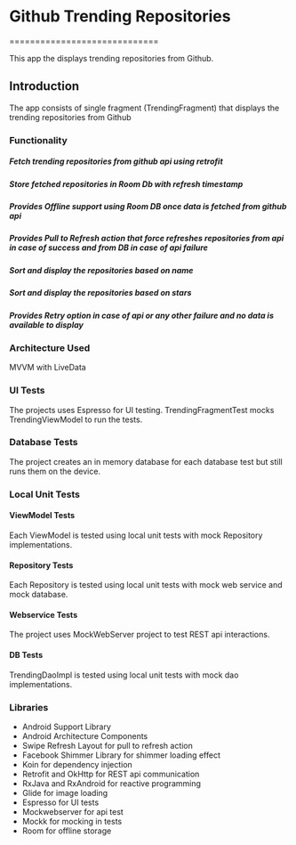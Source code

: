 # Github Trending Repositories
=============================

This app the displays trending repositories from Github.

Introduction
--------------------
The app consists of single fragment (TrendingFragment) that displays the trending repositories from Github

### Functionality
##### Fetch trending repositories from github api using retrofit
##### Store fetched repositories in Room Db with refresh timestamp
##### Provides Offline support using Room DB once data is fetched from github api
##### Provides Pull to Refresh action that force refreshes repositories from api in case of success and from DB in case of api failure
##### Sort and display the repositories based on name
##### Sort and display the repositories based on stars
##### Provides Retry option in case of api or any other failure and no data is available to display

### Architecture Used
MVVM with LiveData

### UI Tests
The projects uses Espresso for UI testing.
TrendingFragmentTest mocks TrendingViewModel to run the tests.

### Database Tests
The project creates an in memory database for each database test but still
runs them on the device.

### Local Unit Tests
#### ViewModel Tests
Each ViewModel is tested using local unit tests with mock Repository
implementations.

#### Repository Tests
Each Repository is tested using local unit tests with mock web service and
mock database.

#### Webservice Tests
The project uses MockWebServer project to test REST api interactions.

#### DB Tests
TrendingDaoImpl is tested using local unit tests with mock dao implementations.

### Libraries
* Android Support Library
* Android Architecture Components
* Swipe Refresh Layout for pull to refresh action
* Facebook Shimmer Library for shimmer loading effect
* Koin for dependency injection
* Retrofit and OkHttp for REST api communication
* RxJava and RxAndroid for reactive programming
* Glide for image loading
* Espresso for UI tests
* Mockwebserver for api test
* Mockk for mocking in tests
* Room for offline storage



